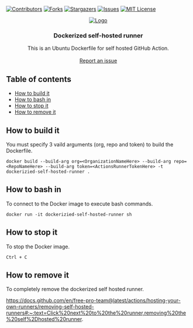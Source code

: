 [![Contributors][contributors-shield]][contributors-url]
[![Forks][forks-shield]][forks-url]
[![Stargazers][stars-shield]][stars-url]
[![Issues][issues-shield]][issues-url]
[![MIT License][license-shield]][license-url]

<p align="center">
  <a href="https://github.com/dduzgun-security/dockerized-self-hosted-runner">
    <img src="https://i.morioh.com/76fc68b1e3.png" alt="Logo" >
  </a>

  <h3 align="center">Dockerized self-hosted runner</h3>

  <p align="center">
    This is an Ubuntu Dockerfile for self hosted GitHub Action.
    <br />
    <br />
    <a href="https://github.com/dduzgun-security/dockerized-self-hosted-runner/issues">Report an issue</a>
  </p>
</p>


## Table of contents

<!--ts-->
   * [How to build it](#how-to-build-it)
   * [How to bash in](#how-to-bash-in)
   * [How to stop it](#how-to-stop-it)
   * [How to remove it](#how-to-remove-it)

## How to build it
You must specify 3 vaild arguments (org, repo and token) to build the Dockerfile.

`docker build --build-arg org=<OrganizationNameHere> --build-arg repo=<RepoNameHere> --build-arg token=<ActionsRunnerTokenHere> -t dockerizied-self-hosted-runner .`


## How to bash in
To connect to the Docker image to execute bash commands.

`docker run -it dockerizied-self-hosted-runner sh`

## How to stop it
To stop the Docker image.

`Ctrl + C`

## How to remove it
To completely remove the dockerized self hosted runner.

https://docs.github.com/en/free-pro-team@latest/actions/hosting-your-own-runners/removing-self-hosted-runners#:~:text=Click%20next%20to%20the%20runner,removing%20the%20self%2Dhosted%20runner.


<!-- MARKDOWN LINKS & IMAGES -->
<!-- https://www.markdownguide.org/basic-syntax/#reference-style-links -->
[contributors-shield]: https://img.shields.io/github/contributors/dduzgun-security/dockerized-self-hosted-runner.svg?style=flat-square
[contributors-url]: https://github.com/dduzgun-security/dockerized-self-hosted-runner/graphs/contributors
[forks-shield]: https://img.shields.io/github/forks/dduzgun-security/dockerized-self-hosted-runner?style=flat-square
[forks-url]: https://github.com/dduzgun-security/dockerized-self-hosted-runner/network/members
[stars-shield]: https://img.shields.io/github/stars/dduzgun-security/dockerized-self-hosted-runner.svg?style=flat-square
[stars-url]: https://github.com/dduzgun-security/dockerized-self-hosted-runner/stargazers
[issues-shield]: https://img.shields.io/github/issues/dduzgun-security/dockerized-self-hosted-runner.svg?style=flat-square
[issues-url]: https://github.com/dduzgun-security/dockerized-self-hosted-runner/issues
[license-shield]: https://img.shields.io/github/license/dduzgun-security/dockerized-self-hosted-runner.svg?style=flat-square
[license-url]: https://github.com/dduzgun-security/dockerized-self-hosted-runner/blob/main/LICENSE.txt
